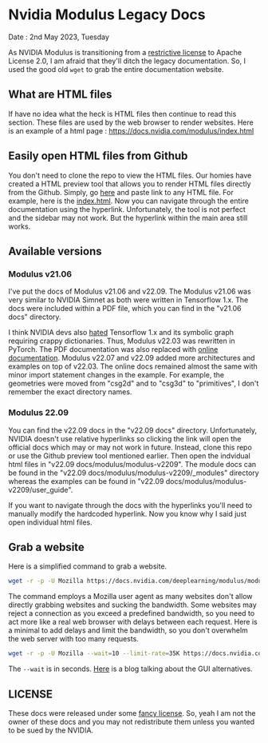 # Nvidia Modulus Legacy Docs

Date : 2nd May 2023, Tuesday

As NVIDIA Modulus is transitioning from a [restrictive license](LICENSE.pdf) to Apache License 2.0, I am afraid that they'll ditch the legacy documentation. So, I used the good old `wget` to grab the entire documentation website.

## What are HTML files
If have no idea what the heck is HTML files then continue to read this section. These files are used by the web browser to render websites. Here is an example of a html page : https://docs.nvidia.com/modulus/index.html

## Easily open HTML files from Github
You don't need to clone the repo to view the HTML files. Our homies have created a HTML preview tool that allows you to render HTML files directly from the Github. Simply, go [here](https://htmlpreview.github.io/) and paste link to any HTML file. For example, here is the [index.html](https://htmlpreview.github.io/?https://github.com/praksharma/Nvidia-modulus-legacy-docs/blob/main/v22.09%20docs/modulus/modulus-v2209/index.html). Now you can navigate through the entire documentation using the hyperlink. Unfortunately, the tool is not perfect and the sidebar may not work. But the hyperlink within the main area still works.

## Available versions
### Modulus v21.06
I've put the docs of Modulus v21.06 and v22.09. The Modulus v21.06 was very similar to NVIDIA Simnet as both were written in Tensorflow 1.x. The docs were included within a PDF file, which you can find in the "v21.06 docs" directory.

I think NVIDIA devs also [hated](https://www.reddit.com/r/MachineLearning/comments/m3boyo/d_why_is_tensorflow_so_hated_on_and_pytorch_is/) Tensorflow 1.x and its symbolic graph requiring crappy dictionaries. Thus, Modulus v22.03 was rewritten in PyTorch. The PDF documentation was also replaced with [online documentation](https://docs.nvidia.com/deeplearning/modulus/index.html). Modulus v22.07 and v22.09 added more architectures and examples on top of v22.03. The online docs remained almost the same with minor import statement changes in the example. For example, the geometries were moved from "csg2d" and to "csg3d" to "primitives", I don't remember the exact directory names.

### Modulus 22.09
You can find the v22.09 docs in the "v22.09 docs" directory. Unfortunately, NVIDIA doesn't use relative hyperlinks so clicking the link will open the official docs which may or may not work in future. Instead, clone this repo or use the Github preview tool mentioned earlier. Then open the indvidual html files in "v22.09 docs/modulus/modulus-v2209". The module docs can be found in the "v22.09 docs/modulus/modulus-v2209/_modules" directory whereas the examples can be found in "v22.09 docs/modulus/modulus-v2209/user_guide".

If you want to navigate through the docs with the hyperlinks you'll need to manually modify the hardcoded hyperlink. Now you know why I said just open individual html files. 

## Grab a website
Here is a simplified command to grab a website.

```sh
wget -r -p -U Mozilla https://docs.nvidia.com/deeplearning/modulus/modulus-v2209/index.html
```

The command employs a Mozilla user agent as many websites don't allow directly grabbing websites and sucking the bandwidth. Some websites may reject a connection as you exceed a predefined bandwidth, so you need to act more like a real web browser with delays between each request. Here is a minimal to add delays and limit the bandwidth, so you don't overwhelm the web server with too many requests.

```sh
wget -r -p -U Mozilla --wait=10 --limit-rate=35K https://docs.nvidia.com/deeplearning/modulus/modulus-v2209/index.html
```

The `--wait` is in seconds. [Here](https://www.makeuseof.com/tag/how-do-i-download-an-entire-website-for-offline-reading/) is a blog talking about the GUI alternatives.

## LICENSE
These docs were released under some [fancy license](LICENSE.pdf). So, yeah I am not the owner of these docs and you may not redistribute them unless you wanted to be sued by the NVIDIA.
